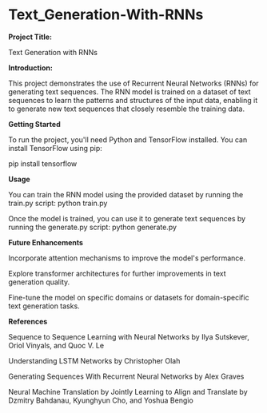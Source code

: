 # Text_Generation-With-RNNs

**Project Title:**

Text Generation with RNNs

**Introduction:**

This project demonstrates the use of Recurrent Neural Networks (RNNs) for generating text sequences. The RNN model is trained on a dataset of text sequences to learn the patterns and structures of the input data, enabling it to generate new text sequences that closely resemble the training data.

**Getting Started**

To run the project, you'll need Python and TensorFlow installed. You can install TensorFlow using pip:

pip install tensorflow

**Usage**

You can train the RNN model using the provided dataset by running the train.py script:
python train.py

Once the model is trained, you can use it to generate text sequences by running the generate.py script:
python generate.py

**Future Enhancements**

Incorporate attention mechanisms to improve the model's performance.

Explore transformer architectures for further improvements in text generation quality.

Fine-tune the model on specific domains or datasets for domain-specific text generation tasks.

**References**

Sequence to Sequence Learning with Neural Networks by Ilya Sutskever, Oriol Vinyals, and Quoc V. Le

Understanding LSTM Networks by Christopher Olah

Generating Sequences With Recurrent Neural Networks by Alex Graves

Neural Machine Translation by Jointly Learning to Align and Translate by Dzmitry Bahdanau, Kyunghyun Cho, and Yoshua Bengio
 
